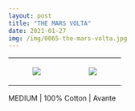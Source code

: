```yaml
---
layout: post
title: "THE MARS VOLTA"
date: 2021-01-27
img: /img/0065-the-mars-volta.jpg
---
```




<table style="width:100%;"><tr><td style="vertical-align:top;">
      <figure class="tmblr-full" data-orig-height="2048" data-orig-width="1365" data-orig-src="https://concertshirts.netlify.app/shirts/0065/0065-01.jpg"><img src="https://64.media.tumblr.com/476b8d1f57d51549ae3bf1fe5fd7d049/7b1294eb525b101a-9d/s540x810/0ee3196c6b43be86e2fcbbe91d3614d3d64e39d9.jpg" data-orig-height="2048" data-orig-width="1365" data-orig-src="https://concertshirts.netlify.app/shirts/0065/0065-01.jpg"/></figure></td>
    <td style="vertical-align:top;">
      <figure class="tmblr-full" data-orig-height="2048" data-orig-width="1365" data-orig-src="https://concertshirts.netlify.app/shirts/0065/0065-02.jpg"><img src="https://64.media.tumblr.com/4f372197eb6a9e0be9dca50a328cc13e/7b1294eb525b101a-4a/s540x810/abdcf5bf85b1a7cc34d61f2b6b026818eb93ba04.jpg" data-orig-height="2048" data-orig-width="1365" data-orig-src="https://concertshirts.netlify.app/shirts/0065/0065-02.jpg"/></figure></td>
  </tr></table><p>
  MEDIUM | 100% Cotton | Avante
</p>
